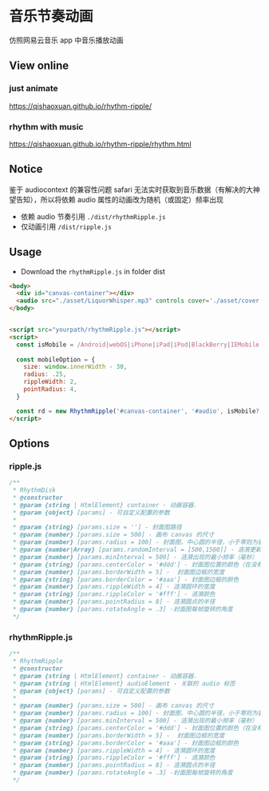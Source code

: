 # 音乐节奏动画

仿照网易云音乐 app 中音乐播放动画

## View online

### just animate 
https://qishaoxuan.github.io/rhythm-ripple/

### rhythm with music
https://qishaoxuan.github.io/rhythm-ripple/rhythm.html

## Notice

鉴于 audiocontext 的兼容性问题 safari 无法实时获取到音乐数据（有解决的大神望告知），所以将依赖 audio 属性的动画改为随机（或固定）频率出现

- 依赖 audio 节奏引用 `./dist/rhythmRipple.js`
- 仅动画引用 `/dist/ripple.js`

## Usage

- Download the `rhythmRipple.js` in folder dist

```html
<body>
  <div id="canvas-container"></div>
  <audio src="./asset/LiquorWhisper.mp3" controls cover='./asset/cover.jpg' id="audio"></audio>
</body>


<script src="yourpath/rhythmRipple.js"></script>
<script>
  const isMobile = /Android|webOS|iPhone|iPad|iPod|BlackBerry|IEMobile|Opera Mini/i.test(navigator.userAgent) ? true : false
  
  const mobileOption = {
    size: window.innerWidth - 30,
    radius: .25,
    rippleWidth: 2,
    pointRadius: 4,
  }

  const rd = new RhythmRipple('#canvas-container', '#audio', isMobile? mobileOption : {})
</script>
```

## Options

### ripple.js
```js
/**
 * RhythmDisk
 * @constructor
 * @param {string | HtmlElement} container - 动画容器.
 * @param {object} [params] - 可自定义配置的参数
 *
 * @param {string} [params.size = ''] - 封面图路径
 * @param {number} [params.size = 500] - 画布 canvas 的尺寸
 * @param {number} [params.radius = 100] - 封面图，中心圆的半径，小于零则为容器的百分比
 * @param {number|Array} [params.randomInterval = [500,1500]] - 涟漪更新频率，数字为固定更新，数组则为在范围内的随机数
 * @param {number} [params.minInterval = 500] - 涟漪出现的最小频率（毫秒）
 * @param {string} [params.centerColor = '#ddd'] - 封面图位置的颜色（在没有封面图时显示）
 * @param {number} [params.borderWidth = 5] -  封面图边框的宽度
 * @param {string} [params.borderColor = '#aaa'] - 封面图边框的颜色
 * @param {number} [params.rippleWidth = 4] - 涟漪圆环的宽度
 * @param {string} [params.rippleColor = '#fff'] - 涟漪颜色
 * @param {number} [params.pointRadius = 8] - 涟漪圆点的半径
 * @param {number} [params.rotateAngle = .3] -封面图每帧旋转的角度
 */
```

### rhythmRipple.js
```js
/**
 * RhythmRipple
 * @constructor
 * @param {string | HtmlElement} container - 动画容器.
 * @param {string | HtmlElement} audioElement - 关联的 audio 标签
 * @param {object} [params] - 可自定义配置的参数
 *
 * @param {number} [params.size = 500] - 画布 canvas 的尺寸
 * @param {number} [params.radius = 100] - 封面图，中心圆的半径，小于零则为容器的百分比
 * @param {number} [params.minInterval = 500] - 涟漪出现的最小频率（毫秒）
 * @param {string} [params.centerColor = '#ddd'] - 封面图位置的颜色（在没有封面图时显示）
 * @param {number} [params.borderWidth = 5] -  封面图边框的宽度
 * @param {string} [params.borderColor = '#aaa'] - 封面图边框的颜色
 * @param {number} [params.rippleWidth = 4] - 涟漪圆环的宽度
 * @param {string} [params.rippleColor = '#fff'] - 涟漪颜色
 * @param {number} [params.pointRadius = 8] - 涟漪圆点的半径
 * @param {number} [params.rotateAngle = .3] -封面图每帧旋转的角度
 */
```
